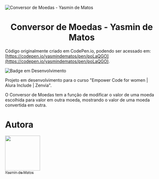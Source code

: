 ![Conversor de Moedas - Yasmin de Matos](https://user-images.githubusercontent.com/98225965/193301675-4b5e06eb-319d-401d-bc15-c4afa59685cd.png)

<h1 align="center"> Conversor de Moedas - Yasmin de Matos </h1>

Código originalmente criado em CodePen.io, podendo ser acessado em: [https://codepen.io/yasmindematos/pen/poLaQGO](https://codepen.io/yasmindematos/pen/poLaQGO).

![Badge em Desenvolvimento](http://img.shields.io/static/v1?label=STATUS&message=EM%20DESENVOLVIMENTO&color=GREEN&style=for-the-badge)

Projeto em desenvolvimento para o curso "Empower Code for women | Alura Include | Zenvia". 

O Conversor de Moedas tem a função de modificar o valor de uma moeda escolhida para valor em outra moeda, mostrando o valor de uma moeda convertida em outra.

# Autora

[<img src="https://avatars.githubusercontent.com/u/98225965" width=115><br><sub>Yasmin de Matos</sub>](https://github.com/yasmindematos) 
